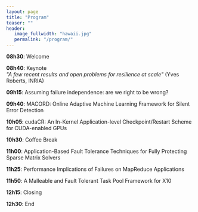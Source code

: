 ```yaml
---
layout: page
title: "Program"
teaser: ""
header:
   image_fullwidth: "hawaii.jpg"
   permalink: "/program/"
---
```


**08h30**: Welcome

**08h40**: Keynote <br>
   *"A few recent results and open problems for resilience at scale"*  (Yves Roberts, INRIA)
  
**09h15**: Assuming failure independence: are we right to be wrong?

**09h40**: MACORD: Online Adaptive Machine Learning Framework for Silent Error Detection

**10h05**: cudaCR: An In-Kernel Application-level Checkpoint/Restart Scheme for CUDA-enabled GPUs

**10h30**: Coffee Break

**11h00**: Application-Based Fault Tolerance Techniques for Fully Protecting Sparse Matrix Solvers

**11h25**: Performance Implications of Failures on MapReduce Applications

**11h50**: A Malleable and Fault Tolerant Task Pool Framework for X10

**12h15**: Closing

**12h30**: End




